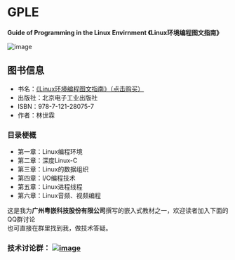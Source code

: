 # GPLE
**Guide of Programming in the Linux Envirnment 《Linux环境编程图文指南》**

![image](https://github.com/vincent040/lab/blob/master/res/GPLE.jpg?raw=true)

## 图书信息
* 书名：[《Linux环境编程图文指南》（点击购买）](https://item.jd.com/13154188753.html)
* 出版社：北京电子工业出版社
* ISBN：978-7-121-28075-7
* 作者：林世霖

### 目录梗概
* 第一章：Linux编程环境
* 第二章：深度Linux-C
* 第三章：Linux的数据组织
* 第四章：I/O编程技术
* 第五章：Linux进程线程
* 第六章：Linux音频、视频编程

这是我为**广州粤嵌科技股份有限公司**撰写的嵌入式教材之一，欢迎读者加入下面的QQ群讨论  
也可直接在群里找到我，做技术答疑。

### 技术讨论群： <a href="//shang.qq.com/wpa/qunwpa?idkey=bc2c3338276a40ac72131230ad041a00c60a2fe45172ab6b9a93fea44cf0e6fa">![image](https://github.com/vincent040/lab/blob/master/res/QQ_qun.png?raw=true)  
